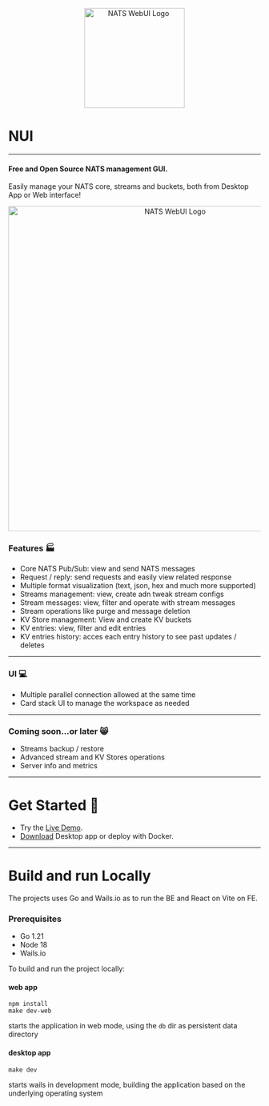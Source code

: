 <p align="center">
  <img width=200px src=https://github.com/nats-nui/nui/assets/22039194/626b87c8-66ba-433c-8785-dc934b61cbe2" alt="NATS WebUI Logo"/> 
</p>

# NUI 
---
#### Free and Open Source NATS management GUI. 
Easily manage your NATS core, streams and buckets, both from Desktop App or Web interface!

<p align="center">
  <img width=650px src="https://github.com/nats-nui/nui/assets/22039194/9a0221e4-b63c-4964-ad89-1fd6d9d54424" alt="NATS WebUI Logo"/> 
</p>



### Features :factory:

- Core NATS Pub/Sub: view and send NATS messages
- Request / reply: send requests and easily view related response
- Multiple format visualization (text, json, hex and much more supported)
- Streams management: view, create adn tweak stream configs
- Stream messages: view, filter and operate with stream messages
- Stream operations like purge and message deletion
- KV Store management: View and create KV buckets
- KV entries: view, filter and edit entries
- KV entries history: acces each entry history to see past updates / deletes
---
### UI :computer:

- Multiple parallel connection allowed at the same time
- Card stack UI to manage the workspace as needed

---
### Coming soon...or later 😸

- Streams backup / restore
- Advanced stream and KV Stores operations
- Server info and metrics

---
# Get Started 🚀
- Try the [Live Demo](https://natsnui.app/demo/).
- [Download](https://natsnui.app/downloads/) Desktop app or deploy with Docker.


---
# Build and run Locally
The projects uses Go and Wails.io as to run the BE and React on Vite on FE.

### Prerequisites
- Go 1.21
- Node 18
- Wails.io

To build and run the project locally:

#### web app
```
npm install
make dev-web
```
starts the application in web mode, using the `db` dir as persistent data directory

#### desktop app
```
make dev
```
starts wails in development mode, building the application based on the underlying operating system
